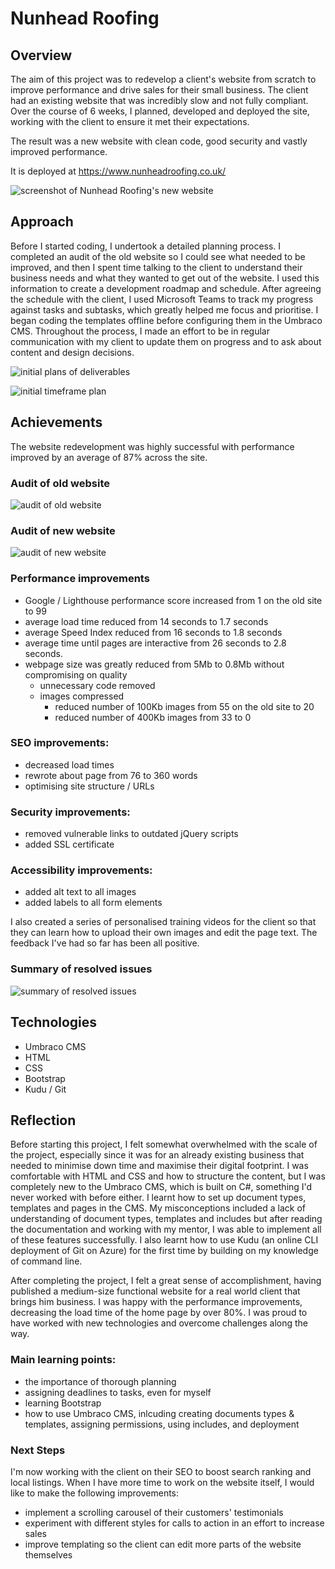 # Nunhead Roofing

## Overview
The aim of this project was to redevelop a client's website from scratch to improve performance and drive sales for their small business. The client had an existing website that was incredibly slow and not fully compliant. Over the course of 6 weeks, I planned, developed and deployed the site, working with the client to ensure it met their expectations.

The result was a new website with clean code, good security and vastly improved performance.

It is deployed at https://www.nunheadroofing.co.uk/


![screenshot of Nunhead Roofing's new website](nunhead.jpg)


## Approach
Before I started coding, I undertook a detailed planning process. I completed an audit of the old website so I could see what needed to be improved, and then I spent time talking to the client to understand their business needs and what they wanted to get out of the website. I used this information to create a development roadmap and schedule. After agreeing the schedule with the client, I used Microsoft Teams to track my progress against tasks and subtasks, which greatly helped me focus and prioritise. I began coding the templates offline before configuring them in the Umbraco CMS. Throughout the process, I made an effort to be in regular communication with my client to update them on progress and to ask about content and design decisions.

![initial plans of deliverables](nunhead-plan01.jpg)

![initial timeframe plan](nunhead-plan02.jpg)

## Achievements
The website redevelopment was highly successful with performance improved by an average of 87% across the site. 

### Audit of old website
![audit of old website](nunhead-audit01.jpg)

### Audit of new website
![audit of new website](nunhead-audit02.jpg)

### Performance improvements
* Google / Lighthouse performance score increased from 1 on the old site to 99
* average load time reduced from 14 seconds to 1.7 seconds
* average Speed Index reduced from 16 seconds to 1.8 seconds
* average time until pages are interactive from 26 seconds to 2.8 seconds.
* webpage size was greatly reduced from 5Mb to 0.8Mb without compromising on quality
  * unnecessary code removed
  * images compressed
    * reduced number of 100Kb images from 55 on the old site to 20
    * reduced number of 400Kb images from 33 to 0

### SEO improvements:
* decreased load times
* rewrote about page from 76 to 360 words
* optimising site structure / URLs

### Security improvements:
* removed vulnerable links to outdated jQuery scripts
* added SSL certificate

### Accessibility improvements:
* added alt text to all images
* added labels to all form elements

I also created a series of personalised training videos for the client so that they can learn how to upload their own images and edit the page text. The feedback I've had so far has been all positive.

### Summary of resolved issues
![summary of resolved issues](nunhead-audit03.jpg)

## Technologies
* Umbraco CMS
* HTML
* CSS
* Bootstrap
* Kudu / Git


## Reflection
Before starting this project, I felt somewhat overwhelmed with the scale of the project, especially since it was for an already existing business that needed to minimise down time and maximise their digital footprint. I was comfortable with HTML and CSS and how to structure the content, but I was completely new to the Umbraco CMS, which is built on C#, something I'd never worked with before either. I learnt how to set up document types, templates and pages in the CMS. My misconceptions included a lack of understanding of document types, templates and includes but after reading the documentation and working with my mentor, I was able to implement all of these features successfully. I also learnt how to use Kudu (an online CLI deployment of Git on Azure) for the first time by building on my knowledge of command line.

After completing the project, I felt a great sense of accomplishment, having published a medium-size functional website for a real world client that brings him business. I was happy with the performance improvements, decreasing the load time of the home page by over 80%. I was proud to have worked with new technologies and overcome challenges along the way.


### Main learning points:
* the importance of thorough planning
* assigning deadlines to tasks, even for myself
* learning Bootstrap
* how to use Umbraco CMS, inlcuding creating documents types & templates, assigning permissions, using includes, and deployment


### Next Steps
I'm now working with the client on their SEO to boost search ranking and local listings. When I have more time to work on the website itself, I would like to make the following improvements:
* implement a scrolling carousel of their customers' testimonials
* experiment with different styles for calls to action in an effort to increase sales
* improve templating so the client can edit more parts of the website themselves
